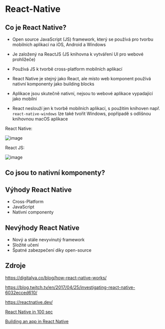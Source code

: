 # React-Native

Co je React Native?
---
- Open source JavaScript (JS) framework, který se používá pro tvorbu mobilních aplikací na iOS, Android a Windows
- Je založený na ReactJS (JS knihovna k vytváření UI pro webové prohlížeče)
- Používá JS k tvorbě cross-platform mobilních aplikací
- React Native je stejný jako React, ale místo web komponent používá nativní komponenty jako building blocks
- Aplikace jsou skutečně nativní, nejsou to webové aplikace vypadající jako mobilní

- React neslouží jen k tvorbě mobilních aplikací, s použitím knihoven např. ```react-native-windows``` lze také tvořit Windows, popřípadě s odlišnou knihovnou macOS aplikace

React Native: 

![image](https://user-images.githubusercontent.com/90755554/152967377-dd4770bc-96e5-4c09-a642-b5b37b962f78.png)

React JS:

![image](https://user-images.githubusercontent.com/90755554/152967584-4d2218a7-a4b4-4aee-b1c6-7033ebb7ac16.png)

Co jsou to nativní komponenty?
---


Výhody React Native
---

- Cross-Platform
- JavaScript
- Nativní componenty

Nevýhody React Native
---

- Nový a stále nevyvinutý framework
- Složité učení
- Špatné zabezpečení díky open-source

Zdroje
---
https://digitalya.co/blog/how-react-native-works/

https://blog.twitch.tv/en/2017/04/25/investigating-react-native-6032ecced610/

https://reactnative.dev/

<a href="https://www.youtube.com/watch?v=gvkqT_Uoahw">React Native in 100 sec</a>

<a href="https://www.youtube.com/watch?v=0-S5a0eXPoc">Building an app in React Native</a>
